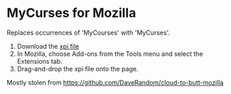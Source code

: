MyCurses for Mozilla
====================

Replaces occurrences of 'MyCourses' with 'MyCurses'.

1. Download the [xpi file]((https://github.com/fruitiex/MyCurses-Mozilla/blob/master/MyCurses.xpi?raw=true))
2. In Mozilla, choose Add-ons from the Tools menu and select the Extensions tab.
3. Drag-and-drop the xpi file onto the page.

Mostly stolen from https://github.com/DaveRandom/cloud-to-butt-mozilla
